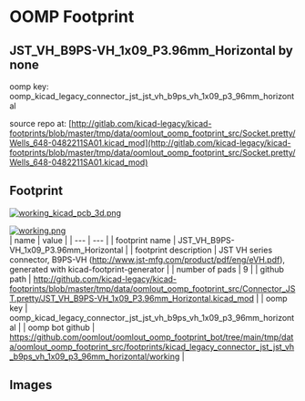 # OOMP Footprint  
## JST_VH_B9PS-VH_1x09_P3.96mm_Horizontal  by none  
  
oomp key: oomp_kicad_legacy_connector_jst_jst_vh_b9ps_vh_1x09_p3_96mm_horizontal  
  
source repo at: [http://gitlab.com/kicad-legacy/kicad-footprints/blob/master/tmp/data/oomlout_oomp_footprint_src/Socket.pretty/Wells_648-0482211SA01.kicad_mod](http://gitlab.com/kicad-legacy/kicad-footprints/blob/master/tmp/data/oomlout_oomp_footprint_src/Socket.pretty/Wells_648-0482211SA01.kicad_mod)  
## Footprint  
  
[![working_kicad_pcb_3d.png](working_kicad_pcb_3d_600.png)](working_kicad_pcb_3d.png)  
  
[![working.png](working_600.png)](working.png)  
| name | value | 
| --- | --- | 
| footprint name | JST_VH_B9PS-VH_1x09_P3.96mm_Horizontal | 
| footprint description | JST VH series connector, B9PS-VH (http://www.jst-mfg.com/product/pdf/eng/eVH.pdf), generated with kicad-footprint-generator | 
| number of pads | 9 | 
| github path | http://github.com/kicad-legacy/kicad-footprints/blob/master/tmp/data/oomlout_oomp_footprint_src/Connector_JST.pretty/JST_VH_B9PS-VH_1x09_P3.96mm_Horizontal.kicad_mod | 
| oomp key | oomp_kicad_legacy_connector_jst_jst_vh_b9ps_vh_1x09_p3_96mm_horizontal | 
| oomp bot github | https://github.com/oomlout/oomlout_oomp_footprint_bot/tree/main/tmp/data/oomlout_oomp_footprint_src/footprints/kicad_legacy_connector_jst_jst_vh_b9ps_vh_1x09_p3_96mm_horizontal/working | 
## Images  
